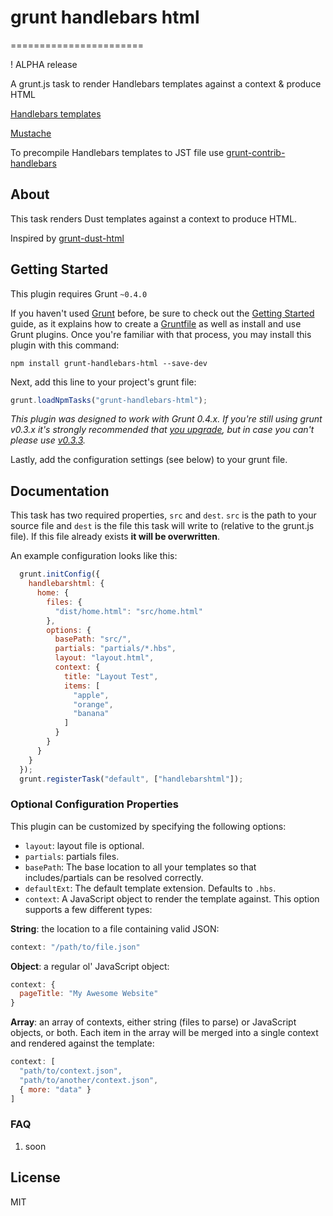 # grunt handlebars html
=======================

! ALPHA release

A grunt.js task to render Handlebars templates against a context &amp; produce HTML

[Handlebars templates](http://handlebarsjs.com)

[Mustache](http://mustache.github.io)

To precompile Handlebars templates to JST file use [grunt-contrib-handlebars](https://github.com/gruntjs/grunt-contrib-handlebars)

## About

This task renders Dust templates against a context to produce HTML.

Inspired by [grunt-dust-html](https://github.com/ehynds/grunt-dust-html)


## Getting Started
This plugin requires Grunt `~0.4.0`

If you haven't used [Grunt](http://gruntjs.com/) before, be sure to check out the [Getting Started](http://gruntjs.com/getting-started) guide, as it explains how to create a [Gruntfile](http://gruntjs.com/sample-gruntfile) as well as install and use Grunt plugins. Once you're familiar with that process, you may install this plugin with this command:

```shell
npm install grunt-handlebars-html --save-dev
```

Next, add this line to your project's grunt file:

```js
grunt.loadNpmTasks("grunt-handlebars-html");
```

*This plugin was designed to work with Grunt 0.4.x. If you're still using grunt v0.3.x it's strongly recommended that [you upgrade](http://gruntjs.com/upgrading-from-0.3-to-0.4), but in case you can't please use [v0.3.3](https://github.com/gruntjs/grunt-contrib-handlebars/tree/grunt-0.3-stable).*


Lastly, add the configuration settings (see below) to your grunt file.

## Documentation

This task has two required properties, `src` and `dest`. `src` is the path to your source file and `dest` is the file this task will write to (relative to the grunt.js file). If this file already exists **it will be overwritten**.

An example configuration looks like this:

```js
  grunt.initConfig({
    handlebarshtml: {
      home: {
        files: {
          "dist/home.html": "src/home.html"
        },
        options: {
          basePath: "src/",
          partials: "partials/*.hbs",
          layout: "layout.html",
          context: {
            title: "Layout Test",
            items: [
              "apple",
              "orange",
              "banana"
            ]
          }
        }
      }
    }
  });
  grunt.registerTask("default", ["handlebarshtml"]);
```

### Optional Configuration Properties

This plugin can be customized by specifying the following options:

* `layout`: layout file is optional.
* `partials`: partials files.
* `basePath`: The base location to all your templates so that includes/partials can be resolved correctly.
* `defaultExt`: The default template extension. Defaults to `.hbs`.
* `context`: A JavaScript object to render the template against. This option supports a few different types:

**String**: the location to a file containing valid JSON:

```js
context: "/path/to/file.json"
```

**Object**: a regular ol' JavaScript object:

```js
context: {
  pageTitle: "My Awesome Website"
}
```

**Array**: an array of contexts, either string (files to parse) or JavaScript objects, or both. Each item in the array will be merged into a single context and rendered against the template:
    
```js
context: [
  "path/to/context.json",
  "path/to/another/context.json",
  { more: "data" }
]
```

### FAQ

1. soon

## License

MIT
